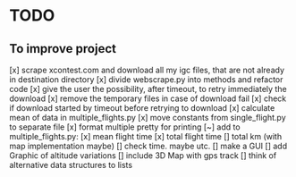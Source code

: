 # TODO

## To improve project

[x] scrape xcontest.com and download all my igc files, that are not already in destination directory
[x] divide webscrape.py into methods and refactor code
[x] give the user the possibility, after timeout, to retry immediately the download
[x] remove the temporary files in case of download fail
[x] check if download started by timeout before retrying to download
[x] calculate mean of data in multiple_flights.py
[x] move constants from single_flight.py to separate file
[x] format multiple pretty for printing
[~] add to multiple_flights.py:
    [x] mean flight time
    [x] total flight time
    [] total km (with map implementation maybe)
[] check time. maybe utc.
[] make a GUI
[] add Graphic of altitude variations
[] include 3D Map with gps track
[] think of alternative data structures to lists
